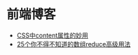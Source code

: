 # 前端博客

- [CSS中content属性的妙用](https://echeverra.cn/css-content)  
- [25个你不得不知道的数组reduce高级用法](https://juejin.cn/post/6844904063729926152)
